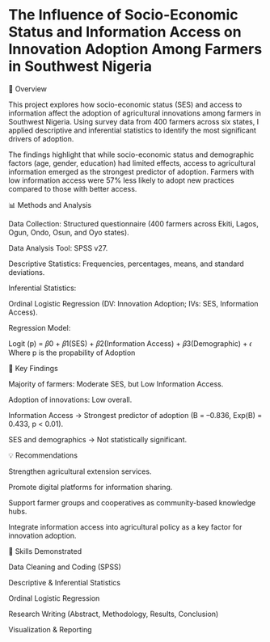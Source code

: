 # The Influence of Socio-Economic Status and Information Access on Innovation Adoption Among Farmers in Southwest Nigeria
📖 Overview

This project explores how socio-economic status (SES) and access to information affect the adoption of agricultural innovations among farmers in Southwest Nigeria. Using survey data from 400 farmers across six states, I applied descriptive and inferential statistics to identify the most significant drivers of adoption.

The findings highlight that while socio-economic status and demographic factors (age, gender, education) had limited effects, access to agricultural information emerged as the strongest predictor of adoption. Farmers with low information access were 57% less likely to adopt new practices compared to those with better access.

📊 Methods and Analysis

Data Collection: Structured questionnaire (400 farmers across Ekiti, Lagos, Ogun, Ondo, Osun, and Oyo states).

Data Analysis Tool: SPSS v27.

Descriptive Statistics: Frequencies, percentages, means, and standard deviations.

Inferential Statistics:

Ordinal Logistic Regression (DV: Innovation Adoption; IVs: SES, Information Access).

Regression Model:

Logit (p) = 𝛽0 + 𝛽1(SES) + 𝛽2(Information Access) + 𝛽3(Demographic) + 𝜖
Where p is the propability of Adoption

📌 Key Findings

Majority of farmers: Moderate SES, but Low Information Access.

Adoption of innovations: Low overall.

Information Access → Strongest predictor of adoption (B = –0.836, Exp(B) = 0.433, p < 0.01).

SES and demographics → Not statistically significant.

💡 Recommendations

Strengthen agricultural extension services.

Promote digital platforms for information sharing.

Support farmer groups and cooperatives as community-based knowledge hubs.

Integrate information access into agricultural policy as a key factor for innovation adoption.

🚀 Skills Demonstrated

Data Cleaning and Coding (SPSS)

Descriptive & Inferential Statistics

Ordinal Logistic Regression

Research Writing (Abstract, Methodology, Results, Conclusion)

Visualization & Reporting
